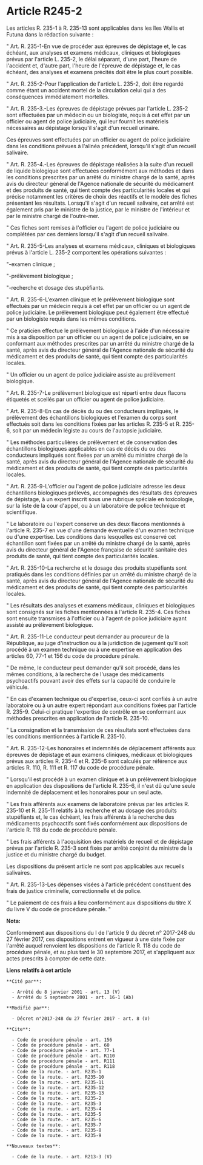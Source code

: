 # Article R245-2

Les articles R. 235-1 à R. 235-13 sont applicables dans les îles Wallis et Futuna dans la rédaction suivante : 

" Art. R. 235-1-En vue de procéder aux épreuves de dépistage et, le cas échéant, aux analyses et examens médicaux, cliniques
et biologiques prévus par l'article L. 235-2, le délai séparant, d'une part, l'heure de l'accident et, d'autre part, l'heure
de l'épreuve de dépistage et, le cas échéant, des analyses et examens précités doit être le plus court possible. 

" Art. R. 235-2-Pour l'application de l'article L. 235-2, doit être regardé comme étant un accident mortel de la circulation
celui qui a des conséquences immédiatement mortelles. 

" Art. R. 235-3.-Les épreuves de dépistage prévues par l'article L. 235-2 sont effectuées par un médecin ou un biologiste,
requis à cet effet par un officier ou agent de police judiciaire, qui leur fournit les matériels nécessaires au dépistage
lorsqu'il s'agit d'un recueil urinaire. 

Ces épreuves sont effectuées par un officier ou agent de police judiciaire dans les conditions prévues à l'alinéa précédent,
lorsqu'il s'agit d'un recueil salivaire. 

" Art. R. 235-4.-Les épreuves de dépistage réalisées à la suite d'un recueil de liquide biologique sont effectuées
conformément aux méthodes et dans les conditions prescrites par un arrêté du ministre chargé de la santé, après avis du
directeur général de l'Agence nationale de sécurité du médicament et des produits de santé, qui tient compte des
particularités locales et qui précise notamment les critères de choix des réactifs et le modèle des fiches présentant les
résultats. Lorsqu'il s'agit d'un recueil salivaire, cet arrêté est également pris par le ministre de la justice, par le
ministre de l'intérieur et par le ministre chargé de l'outre-mer. 

" Ces fiches sont remises à l'officier ou l'agent de police judiciaire ou complétées par ces derniers lorsqu'il s'agit d'un
recueil salivaire. 

" Art. R. 235-5-Les analyses et examens médicaux, cliniques et biologiques prévus à l'article L. 235-2 comportent les
opérations suivantes : 

"-examen clinique ; 

"-prélèvement biologique ; 

"-recherche et dosage des stupéfiants. 

" Art. R. 235-6-L'examen clinique et le prélèvement biologique sont effectués par un médecin requis à cet effet par un
officier ou un agent de police judiciaire. Le prélèvement biologique peut également être effectué par un biologiste requis
dans les mêmes conditions. 

" Ce praticien effectue le prélèvement biologique à l'aide d'un nécessaire mis à sa disposition par un officier ou un agent
de police judiciaire, en se conformant aux méthodes prescrites par un arrêté du ministre chargé de la santé, après avis du
directeur général de l'Agence nationale de sécurité du médicament et des produits de santé, qui tient compte des
particularités locales. 

" Un officier ou un agent de police judiciaire assiste au prélèvement biologique. 

" Art. R. 235-7-Le prélèvement biologique est réparti entre deux flacons étiquetés et scellés par un officier ou agent de
police judiciaire. 

" Art. R. 235-8-En cas de décès du ou des conducteurs impliqués, le prélèvement des échantillons biologiques et l'examen du
corps sont effectués soit dans les conditions fixées par les articles R. 235-5 et R. 235-6, soit par un médecin légiste au
cours de l'autopsie judiciaire. 

" Les méthodes particulières de prélèvement et de conservation des échantillons biologiques applicables en cas de décès du ou
des conducteurs impliqués sont fixées par un arrêté du ministre chargé de la santé, après avis du directeur général de
l'Agence nationale de sécurité du médicament et des produits de santé, qui tient compte des particularités locales. 

" Art. R. 235-9-L'officier ou l'agent de police judiciaire adresse les deux échantillons biologiques prélevés, accompagnés
des résultats des épreuves de dépistage, à un expert inscrit sous une rubrique spéciale en toxicologie, sur la liste de la
cour d'appel, ou à un laboratoire de police technique et scientifique. 

" Le laboratoire ou l'expert conserve un des deux flacons mentionnés à l'article R. 235-7 en vue d'une demande éventuelle
d'un examen technique ou d'une expertise. Les conditions dans lesquelles est conservé cet échantillon sont fixées par un
arrêté du ministre chargé de la santé, après avis du directeur général de l'Agence française de sécurité sanitaire des
produits de santé, qui tient compte des particularités locales. 

" Art. R. 235-10-La recherche et le dosage des produits stupéfiants sont pratiqués dans les conditions définies par un arrêté
du ministre chargé de la santé, après avis du directeur général de l'Agence nationale de sécurité du médicament et des
produits de santé, qui tient compte des particularités locales. 

" Les résultats des analyses et examens médicaux, cliniques et biologiques sont consignés sur les fiches mentionnées à
l'article R. 235-4. Ces fiches sont ensuite transmises à l'officier ou à l'agent de police judiciaire ayant assisté au
prélèvement biologique. 

" Art. R. 235-11-Le conducteur peut demander au procureur de la République, au juge d'instruction ou à la juridiction de
jugement qu'il soit procédé à un examen technique ou à une expertise en application des articles 60, 77-1 et 156 du code de
procédure pénale. 

" De même, le conducteur peut demander qu'il soit procédé, dans les mêmes conditions, à la recherche de l'usage des
médicaments psychoactifs pouvant avoir des effets sur la capacité de conduire le véhicule. 

" En cas d'examen technique ou d'expertise, ceux-ci sont confiés à un autre laboratoire ou à un autre expert répondant aux
conditions fixées par l'article R. 235-9. Celui-ci pratique l'expertise de contrôle en se conformant aux méthodes prescrites
en application de l'article R. 235-10. 

" La consignation et la transmission de ces résultats sont effectuées dans les conditions mentionnées à l'article R. 235-10. 

" Art. R. 235-12-Les honoraires et indemnités de déplacement afférents aux épreuves de dépistage et aux examens cliniques,
médicaux et biologiques prévus aux articles R. 235-4 et R. 235-6 sont calculés par référence aux articles R. 110, R. 111 et
R. 117 du code de procédure pénale. 

" Lorsqu'il est procédé à un examen clinique et à un prélèvement biologique en application des dispositions de l'article R.
235-6, il n'est dû qu'une seule indemnité de déplacement et les honoraires pour un seul acte. 

" Les frais afférents aux examens de laboratoire prévus par les articles R. 235-10 et R. 235-11 relatifs à la recherche et au
dosage des produits stupéfiants et, le cas échéant, les frais afférents à la recherche des médicaments psychoactifs sont
fixés conformément aux dispositions de l'article R. 118 du code de procédure pénale. 

" Les frais afférents à l'acquisition des matériels de recueil et de dépistage prévus par l'article R. 235-3 sont fixés par
arrêté conjoint du ministre de la justice et du ministre chargé du budget. 

Les dispositions du présent article ne sont pas applicables aux recueils salivaires. 

" Art. R. 235-13-Les dépenses visées à l'article précédent constituent des frais de justice criminelle, correctionnelle et de
police. 

" Le paiement de ces frais a lieu conformément aux dispositions du titre X du livre V du code de procédure pénale. "

**Nota:**

Conformément aux dispositions du I de l'article 9 du décret n° 2017-248 du 27 février 2017, ces dispositions entrent en
vigueur à une date fixée par l'arrêté auquel renvoient les dispositions de l'article R. 118 du code de procédure pénale, et
au plus tard le 30 septembre 2017, et s'appliquent aux actes prescrits à compter de cette date.

**Liens relatifs à cet article**

	**Cité par**:

	  - Arrêté du 8 janvier 2001 - art. 13 (V)
	  - Arrêté du 5 septembre 2001 - art. 16-1 (Ab)

	**Modifié par**:

	  - Décret n°2017-248 du 27 février 2017 - art. 8 (V)

	**Cite**:

	  - Code de procédure pénale - art. 156
	  - Code de procédure pénale - art. 60
	  - Code de procédure pénale - art. 77-1
	  - Code de procédure pénale - art. R110
	  - Code de procédure pénale - art. R111
	  - Code de procédure pénale - art. R118
	  - Code de la route. - art. R235-1
	  - Code de la route. - art. R235-10
	  - Code de la route. - art. R235-11
	  - Code de la route. - art. R235-12
	  - Code de la route. - art. R235-13
	  - Code de la route. - art. R235-2
	  - Code de la route. - art. R235-3
	  - Code de la route. - art. R235-4
	  - Code de la route. - art. R235-5
	  - Code de la route. - art. R235-6
	  - Code de la route. - art. R235-7
	  - Code de la route. - art. R235-8
	  - Code de la route. - art. R235-9

	**Nouveaux textes**:

	  - Code de la route. - art. R213-3 (V)
